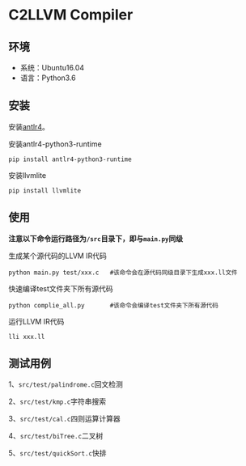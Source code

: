 # C2LLVM Compiler

## 环境

* 系统：Ubuntu16.04
* 语言：Python3.6



## 安装

安装[antlr4](https://www.antlr.org/)。

安装antlr4-python3-runtime

```
pip install antlr4-python3-runtime
```

安装llvmlite

```
pip install llvmlite
```



## 使用

**注意以下命令运行路径为`/src`目录下，即与`main.py`同级**

生成某个源代码的LLVM IR代码

```shell
python main.py test/xxx.c   #该命令会在源代码同级目录下生成xxx.ll文件
```

快速编译test文件夹下所有源代码

```shell
python complie_all.py       #该命令会编译test文件夹下所有源代码
```

运行LLVM IR代码

```shell
lli xxx.ll
```



## 测试用例

1、`src/test/palindrome.c`回文检测

2、`src/test/kmp.c`字符串搜索

3、`src/test/cal.c`四则运算计算器

4、`src/test/biTree.c`二叉树

5、`src/test/quickSort.c`快排